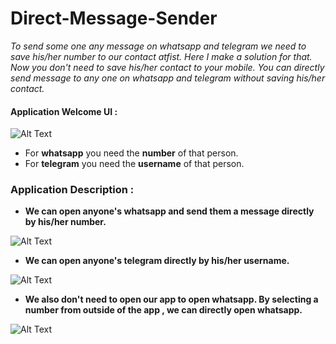 # Direct-Message-Sender

*To send some one any message on whatsapp and telegram we need to save his/her number to our contact atfist.*
*Here I make a solution for that. Now you don't need to save his/her contact to your mobile.*
*You can directly send message to any one on whatsapp and telegram without saving his/her contact.*

#### Application Welcome UI :
![Alt Text](https://media.giphy.com/media/USP6DMCPXvjQcRpoO1/giphy.gif)

* For **whatsapp** you need the **number** of that person.
* For **telegram** you need the **username** of that person.

### Application Description :

* **We can open anyone's whatsapp and send them a message directly by his/her number.**

![Alt Text](https://media.giphy.com/media/TAr0M4Dq8qcDIdYQpm/giphy.gif)
* **We can open anyone's telegram directly by his/her username.**

![Alt Text](https://media.giphy.com/media/jfLTNjsWNjQgPfwB0r/giphy.gif)
* **We also don't need to open our app to open whatsapp. By selecting a number from outside of the app , we can directly open whatsapp.** 

![Alt Text](https://media.giphy.com/media/rIp6tptYISNPNekSIR/giphy.gif)
 

